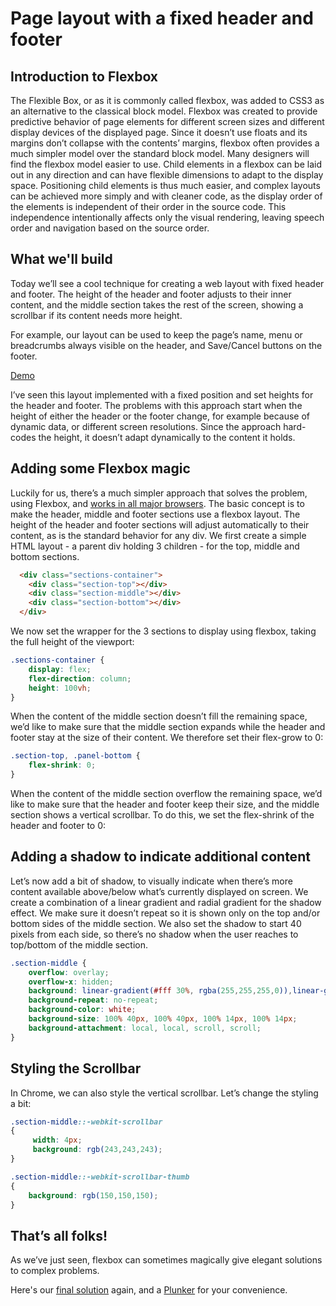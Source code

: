 # Page layout with a fixed header and footer

## Introduction to Flexbox
The Flexible Box, or as it is commonly called flexbox, was added to CSS3 as an alternative to the classical block model. Flexbox was created to provide predictive behavior of page elements for different screen sizes and different display devices of the displayed page. Since it doesn’t use floats and its margins don’t collapse with the contents’ margins, flexbox often provides a much simpler model over the standard block model.
Many designers will find the flexbox model easier to use. Child elements in a flexbox can be laid out in any direction and can have flexible dimensions to adapt to the display space. Positioning child elements is thus much easier, and complex layouts can be achieved more simply and with cleaner code, as the display order of the elements is independent of their order in the source code. This independence intentionally affects only the visual rendering, leaving speech order and navigation based on the source order.

## What we'll build
Today we’ll see a cool technique for creating a web layout with fixed header and footer. The height of the header and footer adjusts to their inner content, and the middle section takes the rest of the screen, showing a scrollbar if its content needs more height.

For example, our layout can be used to keep the page’s name, menu or breadcrumbs always visible on the header, and Save/Cancel buttons on the footer.

[Demo](https://omriallouche.github.io/fixed-header-footer-flexbox-layout/)

I’ve seen this layout implemented with a fixed position and set heights for the header and footer. The problems with this approach start when the height of either the header or the footer change, for example because of dynamic data, or different screen resolutions. Since the approach hard-codes the height, it doesn’t adapt dynamically to the content it holds.

## Adding some Flexbox magic
Luckily for us, there’s a much simpler approach that solves the problem, using Flexbox, and [works in all major browsers](http://caniuse.com/#feat=flexbox).
The basic concept is to make the header, middle and footer sections use a flexbox layout. The height of the header and footer sections will adjust automatically to their content, as is the standard behavior for any div.
We first create a simple HTML layout - a parent div holding 3 children - for the top, middle and bottom sections.
```html
  <div class="sections-container">
    <div class="section-top"></div>
    <div class="section-middle"></div>
    <div class="section-bottom"></div>
  </div>
```


We now set the wrapper for the 3 sections to display using flexbox, taking the full height of the viewport:

```css
.sections-container {
    display: flex;
    flex-direction: column;
    height: 100vh;
}
```
When the content of the middle section doesn’t fill the remaining space, we’d like to make sure that the middle section expands while the header and footer stay at the size of their content. We therefore set their flex-grow to 0:

```css
.section-top, .panel-bottom {
    flex-shrink: 0;
}
```
When the content of the middle section overflow the remaining space, we’d like to make sure that the header and footer keep their size, and the middle section shows a vertical scrollbar. To do this, we set the flex-shrink of the header and footer to 0:

## Adding a shadow to indicate additional content
Let’s now add a bit of shadow, to visually indicate when there’s more content available above/below what’s currently displayed on screen.
We create a combination of a linear gradient and radial gradient for the shadow effect. We make sure it doesn’t repeat so it is shown only on the top and/or bottom sides of the middle section.
We also set the shadow to start 40 pixels from each side, so there’s no shadow when the user reaches to top/bottom of the middle section.

```css
.section-middle {
    overflow: overlay;
    overflow-x: hidden;
    background: linear-gradient(#fff 30%, rgba(255,255,255,0)),linear-gradient(rgba(255,255,255,0), #fff 70%) 0 100%,radial-gradient(farthest-side at 50% 0, rgba(43,43,43,0.25),rgba(43,43,43,0)),radial-gradient(farthest-side at 50% 100%, rgba(43,43,43,0.2),rgba(43,43,43,0)) 0 100%;
    background-repeat: no-repeat;
    background-color: white;
    background-size: 100% 40px, 100% 40px, 100% 14px, 100% 14px;
    background-attachment: local, local, scroll, scroll;
}
```

## Styling the Scrollbar
In Chrome, we can also style the vertical scrollbar. Let’s change the styling a bit:

```css
.section-middle::-webkit-scrollbar
{
	 width: 4px;
	 background: rgb(243,243,243);
}

.section-middle::-webkit-scrollbar-thumb
{
    background: rgb(150,150,150);
}
```

## That’s all folks!
As we’ve just seen, flexbox can sometimes magically give elegant solutions to complex problems.

Here's our [final solution](https://omriallouche.github.io/fixed-header-footer-flexbox-layout/) again, and a [Plunker](https://plnkr.co/edit/Imh0DC?p=preview) for your convenience.